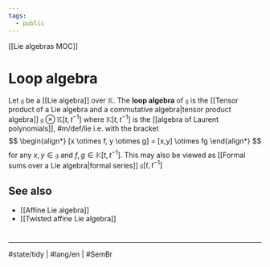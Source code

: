 ```yaml
---
tags:
  - public
---
```

[[Lie algebras MOC]]
# Loop algebra

Let $\mathfrak{g}$ be a [[Lie algebra]] over $\mathbb{K}$. 
The **loop algebra** of $\mathfrak{g}$ is the [[Tensor product of a Lie algebra and a commutative algebra|tensor product algebra]] $\mathfrak{g} \otimes \mathbb{K}[t,t^{-1}]$ where $\mathbb{K}[t,t^{-1}]$ is the [[algebra of Laurent polynomials]], #m/def/lie 
i.e. with the bracket
$$
\begin{align*}
[x \otimes f, y \otimes g] = [x,y] \otimes fg
\end{align*}
$$
for any $x,y \in \mathfrak{g}$ and $f,g \in \mathbb{K}[t,t^{-1}]$.
This may also be viewed as [[Formal sums over a Lie algebra|formal series]] $\mathfrak{g}[t,t^{-1}]$

## See also

- [[Affine Lie algebra]]
- [[Twisted affine Lie algebra]]

#
---
#state/tidy | #lang/en | #SemBr
